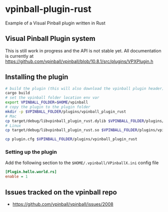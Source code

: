 # vpinball-plugin-rust

Example of a Visual Pinball plugin written in Rust

## Visual Pinball Plugin system

This is still work in progress and the API is not stable yet. All documentation is currently
at https://github.com/vpinball/vpinball/blob/10.8.1/src/plugins/VPXPlugin.h

## Installing the plugin

```sh
# build the plugin (this will also download the vpinball plugin header)
cargo build
# set the vpinball folder location env var
export VPINBALL_FOLDER=$HOME/vpinball
# copy the plugin to the plugin folder
mkdir -p $VPINBALL_FOLDER/plugins/vpinball_plugin_rust
# Mac
cp target/debug/libvpinball_plugin_rust.dylib $VPINBALL_FOLDER/plugins/vpinball_plugin_rust
# Linux
cp target/debug/libvpinball_plugin_rust.so $VPINBALL_FOLDER/plugins/vpinball_plugin_rust

cp plugin.cfg $VPINBALL_FOLDER/plugins/vpinball_plugin_rust
```

### Setting up the plugin

Add the following section to the `$HOME/.vpinball/VPinballX.ini` config file

```ini
[Plugin.hello.world.rs]
enable = 1
```

## Issues tracked on the vpinball repo

* https://github.com/vpinball/vpinball/issues/2008
